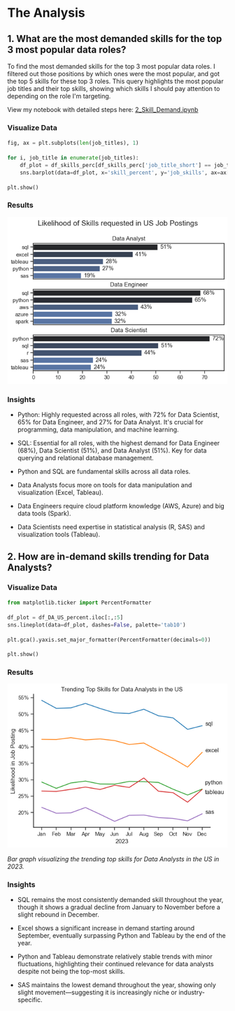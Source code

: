# The Analysis

## 1. What are the most demanded skills for the top 3 most popular data roles?

To find the most demanded skills for the top 3 most popular data roles. I filtered out those positions by which ones were the most popular, and got the top 5 skills for these top 3 roles. This query highlights the most popular job titles and their top skills, showing which skills I should pay attention to depending on the role I'm targeting.

View my notebook with detailed steps here: [2_Skill_Demand.ipynb](3_Project/2_Skill_Demand.ipynb)

### Visualize Data

```python
fig, ax = plt.subplots(len(job_titles), 1)

for i, job_title in enumerate(job_titles):
    df_plot = df_skills_perc[df_skills_perc['job_title_short'] == job_title].head(5)[::-1]
    sns.barplot(data=df_plot, x='skill_percent', y='job_skills', ax=ax[i], hue='skill_count', palette='dark:b_r')
    
plt.show()
```

### Results

![Visualization of Top Skills for Data Nerds](3_Project/images/skill_demand_all_data_roles.png)

### Insights

- Python: Highly requested across all roles, with 72% for Data Scientist, 65% for Data Engineer, and 27% for Data Analyst. It's crucial for programming, data manipulation, and machine learning.

- SQL: Essential for all roles, with the highest demand for Data Engineer (68%), Data Scientist (51%), and Data Analyst (51%). Key for data querying and relational database management.

- Python and SQL are fundamental skills across all data roles.

- Data Analysts focus more on tools for data manipulation and visualization (Excel, Tableau).

- Data Engineers require cloud platform knowledge (AWS, Azure) and big data tools (Spark).

- Data Scientists need expertise in statistical analysis (R, SAS) and visualization tools (Tableau).

## 2. How are in-demand skills trending for Data Analysts?

### Visualize Data

```python
from matplotlib.ticker import PercentFormatter

df_plot = df_DA_US_percent.iloc[:,:5]
sns.lineplot(data=df_plot, dashes=False, palette='tab10')

plt.gca().yaxis.set_major_formatter(PercentFormatter(decimals=0))

plt.show()

```

### Results

![Trending Top Skills for Data Analysts in the US](
3_Project/images/skill_trend_DA.png)

*Bar graph visualizing the trending top skills for Data Analysts in the US in 2023.*

### Insights

- SQL remains the most consistently demanded skill throughout the year, though it shows a gradual decline from January to November before a slight rebound in December.

- Excel shows a significant increase in demand starting around September, eventually surpassing Python and Tableau by the end of the year.

- Python and Tableau demonstrate relatively stable trends with minor fluctuations, highlighting their continued relevance for data analysts despite not being the top-most skills.

- SAS maintains the lowest demand throughout the year, showing only slight movement—suggesting it is increasingly niche or industry-specific.